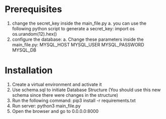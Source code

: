 # Prerequisites
1. change the secret_key inside the main_file.py
    a. you can use the following python script to generate a secret_key:
        import os
        os.urandom(12).hex()
2. configure the database:
    a. Change these parameters inside the main_file.py:
        MYSQL_HOST
        MYSQL_USER
        MYSQL_PASSWORD
        MYSQL_DB

        
# Installation
1. Create a virtual environment and activate it
2. Use schema.sql to initiate Database Structure (You should use this new schema since there were changes in the structure)
2. Run the following command:
    pip3 install -r requirements.txt
3. Run server:
    python3 main_file.py
4. Open the browser and go to 0.0.0.0:8000
